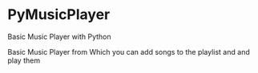 # PyMusicPlayer
Basic Music Player with Python

Basic Music Player from Which you can add songs to the playlist and and play them 
